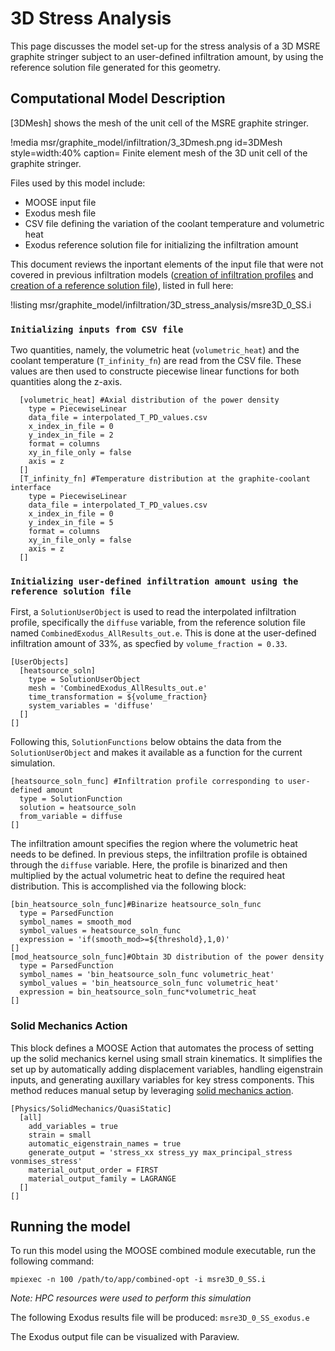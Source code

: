 # 3D Stress Analysis

This page discusses the model set-up for the stress analysis of a 3D MSRE graphite stringer subject to an user-defined infiltration amount, by using the reference solution file generated for this geometry.

## Computational Model Description

[3DMesh] shows the mesh of the unit cell of the MSRE graphite stringer. 

!media msr/graphite_model/infiltration/3_3Dmesh.png
      id=3DMesh
      style=width:40%
      caption= Finite element mesh of the 3D unit cell of the graphite stringer.

Files used by this model include:

- MOOSE input file
- Exodus mesh file
- CSV file defining the variation of the coolant temperature and volumetric heat
- Exodus reference solution file for initializing the infiltration amount


This document reviews the inportant elements of the input file that were not covered in previous infiltration models ([creation of infiltration profiles](infiltration_profile.md) and [creation of a reference solution file](reference_solution_file.md)), listed in full here:

!listing msr/graphite_model/infiltration/3D_stress_analysis/msre3D_0_SS.i

### `Initializing inputs from CSV file`

Two quantities, namely, the volumetric heat (`volumetric_heat`) and the coolant temperature (`T_infinity_fn`) are read from the CSV file. These values are then used to constructe piecewise linear functions for both quantities along the z-axis.

```
  [volumetric_heat] #Axial distribution of the power density
    type = PiecewiseLinear
    data_file = interpolated_T_PD_values.csv
    x_index_in_file = 0
    y_index_in_file = 2
    format = columns
    xy_in_file_only = false
    axis = z
  []
  [T_infinity_fn] #Temperature distribution at the graphite-coolant interface
    type = PiecewiseLinear
    data_file = interpolated_T_PD_values.csv
    x_index_in_file = 0
    y_index_in_file = 5
    format = columns
    xy_in_file_only = false
    axis = z
  []
```

### `Initializing user-defined infiltration amount using the reference solution file`

First, a `SolutionUserObject` is used to read the interpolated infiltration profile, specifically the `diffuse` variable, from the reference solution file named `CombinedExodus_AllResults_out.e`. This is done at the user-defined infiltration amount of 33%, as specfied by `volume_fraction = 0.33`. 

```
[UserObjects]
  [heatsource_soln]
    type = SolutionUserObject
    mesh = 'CombinedExodus_AllResults_out.e'
    time_transformation = ${volume_fraction}
    system_variables = 'diffuse'
  []
[]
```

Following this, `SolutionFunctions` below obtains the data from the `SolutionUserObject` and makes it available as a function for the current simulation.

```
[heatsource_soln_func] #Infiltration profile corresponding to user-defined amount
  type = SolutionFunction
  solution = heatsource_soln
  from_variable = diffuse
[]
```

The infiltration amount specifies the region where the volumetric heat needs to be defined. In previous steps, the infiltration profile is obtained through the `diffuse` variable. Here, the profile is binarized and then multiplied by the actual volumetric heat to define the required heat distribution. This is accomplished via the following block:

```
[bin_heatsource_soln_func]#Binarize heatsource_soln_func
  type = ParsedFunction
  symbol_names = smooth_mod
  symbol_values = heatsource_soln_func
  expression = 'if(smooth_mod>=${threshold},1,0)'
[]
[mod_heatsource_soln_func]#Obtain 3D distribution of the power density
  type = ParsedFunction
  symbol_names = 'bin_heatsource_soln_func volumetric_heat'
  symbol_values = 'bin_heatsource_soln_func volumetric_heat'
  expression = bin_heatsource_soln_func*volumetric_heat
[]

```

### Solid Mechanics Action

This block defines a MOOSE Action that automates the process of setting up the solid mechanics kernel using small strain kinematics. It simplifies the set up by automatically adding displacement variables, handling eigenstrain inputs, and generating auxillary variables for key stress components. This method reduces manual setup by leveraging [solid mechanics action](https://mooseframework.inl.gov/syntax/Physics/SolidMechanics/QuasiStatic/index.html).

```
[Physics/SolidMechanics/QuasiStatic]
  [all]
    add_variables = true
    strain = small
    automatic_eigenstrain_names = true
    generate_output = 'stress_xx stress_yy max_principal_stress vonmises_stress'
    material_output_order = FIRST
    material_output_family = LAGRANGE
  []
[]
```

## Running the model

To run this model using the MOOSE combined module executable, run the following command:

```
mpiexec -n 100 /path/to/app/combined-opt -i msre3D_0_SS.i
```

*Note: HPC resources were used to perform this simulation*

The following Exodus results file will be produced: `msre3D_0_SS_exodus.e`

The Exodus output file can be visualized with Paraview.
